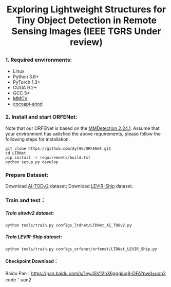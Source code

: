 # <p align=center> Exploring Lightweight Structures for Tiny Object Detection in Remote Sensing Images    (IEEE TGRS Under review) </p>

### 1. Required environments:
* Linux
* Python 3.6+
* PyTorch 1.3+
* CUDA 9.2+
* GCC 5+
* [MMCV](https://mmcv.readthedocs.io/en/latest/#installation)
* [cocoapi-aitod](https://github.com/jwwangchn/cocoapi-aitod)


### 2. Install and start ORFENet:

Note that our ORFENet is based on the [MMDetection 2.24.1](https://github.com/open-mmlab/mmdetection). Assume that your environment has satisfied the above requirements, please follow the following steps for installation.

```shell script
git clone https://github.com/dyl96/ORFENet.git
cd LTDNet
pip install -r requirements/build.txt
python setup.py develop
```
### Prepare Dataset:
Download [AI-TODv2](https://drive.google.com/drive/folders/1Er14atDO1cBraBD4DSFODZV1x7NHO_PY?usp=sharing) dataset; Download [LEVIR-Ship](https://github.com/WindVChen/LEVIR-Ship) dataset.

### Train and test：
##### Train aitodv2 dataset:
```
python tools/train.py configs_ltdnet/LTDNet_AI_TODv2.py
```
##### Train LEVIR-Ship dataset:
```
python tools/train.py configs_orfenet/orfenet/LTDNet_LEVIR_Ship.py
```
#### Checkpoint Download：
Baidu Pan：https://pan.baidu.com/s/1eyJiSV12hX6gggiuq8-DFA?pwd=uon2 
code：uon2 

